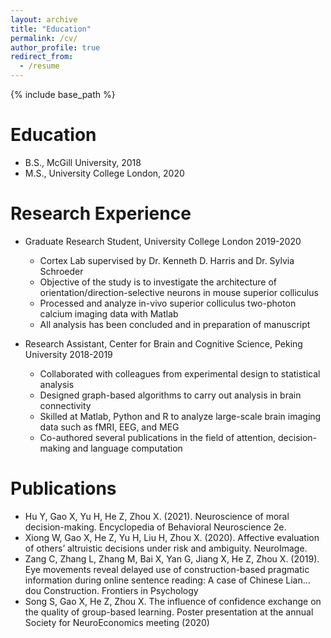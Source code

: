 ```yaml
---
layout: archive
title: "Education"
permalink: /cv/
author_profile: true
redirect_from:
  - /resume
---
```


{% include base_path %}

Education
======
* B.S., McGill University, 2018
* M.S., University College London, 2020

Research Experience
======
* Graduate Research Student, University College London 2019-2020
  * Cortex Lab supervised by Dr. Kenneth D. Harris and Dr. Sylvia Schroeder
  * Objective of the study is to investigate the architecture of orientation/direction-selective neurons in mouse superior colliculus 
  * Processed and analyze in-vivo superior colliculus two-photon calcium imaging data with Matlab
  * All analysis has been concluded and in preparation of manuscript

* Research Assistant, Center for Brain and Cognitive Science, Peking University 2018-2019  
  * Collaborated with colleagues from experimental design to statistical analysis 
  * Designed graph-based algorithms to carry out analysis in brain connectivity 
  * Skilled at Matlab, Python and R to analyze large-scale brain imaging data such as fMRI, EEG, and MEG
  * Co-authored several publications in the field of attention, decision-making and language computation
  
Publications
======
* Hu Y, Gao X, Yu H, He Z, Zhou X. (2021). Neuroscience of moral decision-making. Encyclopedia of Behavioral Neuroscience 2e.
* Xiong W, Gao X, He Z, Yu H, Liu H, Zhou X. (2020). Affective evaluation of others’ altruistic decisions under risk and ambiguity. NeuroImage.
* Zang C, Zhang L, Zhang M, Bai X, Yan G, Jiang X, He Z, Zhou X. (2019). Eye movements reveal delayed use of construction-based pragmatic information during online sentence reading: A case of Chinese Lian…dou Construction. Frontiers in Psychology
* Song S, Gao X, He Z, Zhou X. The influence of confidence exchange on the quality of group-based learning. Poster presentation at the annual Society for NeuroEconomics meeting (2020)


